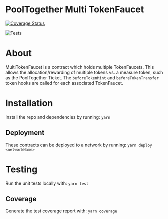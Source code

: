 # PoolTogether Multi TokenFaucet

[![Coverage Status](https://coveralls.io/repos/github/pooltogether/multi-token-faucet/badge.svg?branch=master)](https://coveralls.io/github/pooltogether/multi-token-faucet?branch=master)

![Tests](https://github.com/pooltogether/multi-token-faucet/actions/workflows/main.yml/badge.svg)

# About
MultiTokenFaucet is a contract which holds multiple TokenFaucets. This allows the allocation/rewarding of multiple tokens vs. a measure token, such as the PoolTogether Ticket. The `beforeTokenMint` and `beforeTokenTransfer` token hooks are called for each associated TokenFaucet. 

# Installation
Install the repo and dependencies by running:
`yarn`

## Deployment
These contracts can be deployed to a network by running:
`yarn deploy <networkName>`

# Testing
Run the unit tests locally with:
`yarn test`

## Coverage
Generate the test coverage report with:
`yarn coverage`